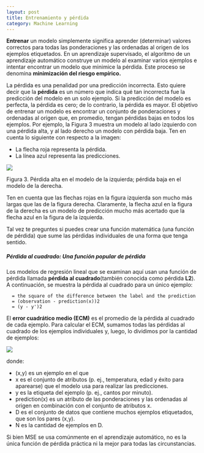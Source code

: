 ```yaml
---
layout: post
title: Entrenamiento y pérdida
category: Machine Learning
---
```


**Entrenar** un modelo simplemente significa aprender (determinar) valores correctos para todas las ponderaciones y las ordenadas al origen de los ejemplos etiquetados. En un aprendizaje supervisado, el algoritmo de un aprendizaje autom&aacute;tico construye un modelo al examinar varios ejemplos e intentar encontrar un modelo que minimice la p&eacute;rdida. Este proceso se denomina **minimizaci&oacute;n del riesgo emp&iacute;rico.**

La p&eacute;rdida es una penalidad por una predicci&oacute;n incorrecta. Esto quiere decir que la **p&eacute;rdida** es un n&uacute;mero que indica qu&eacute; tan incorrecta fue la predicci&oacute;n del modelo en un solo ejemplo. Si la predicci&oacute;n del modelo es perfecta, la p&eacute;rdida es cero; de lo contrario, la p&eacute;rdida es mayor. El objetivo de entrenar un modelo es encontrar un conjunto de ponderaciones y ordenadas al origen que, en promedio, tengan p&eacute;rdidas bajas en todos los ejemplos. Por ejemplo, la Figura 3 muestra un modelo al lado izquierdo con una p&eacute;rdida alta, y al lado derecho un modelo con p&eacute;rdida baja. Ten en cuenta lo siguiente con respecto a la imagen:

* La flecha roja representa la p&eacute;rdida.
* La l&iacute;nea azul representa las predicciones.

![](/uploads/screenshot-2018-5-10-estudio-detallado-del-aa-entrenamiento-y-pérdida-curso-intensivo-de-aprendizaje-automático-google-deve---.png)

Figura 3. P&eacute;rdida alta en el modelo de la izquierda; p&eacute;rdida baja en el modelo de la derecha.

Ten en cuenta que las flechas rojas en la figura izquierda son mucho m&aacute;s largas que las de la figura derecha. Claramente, la flecha azul en la figura de la derecha es un modelo de predicci&oacute;n mucho m&aacute;s acertado que la flecha azul en la figura de la izquierda.

Tal vez te preguntes si puedes crear una funci&oacute;n matem&aacute;tica (una funci&oacute;n de p&eacute;rdida) que sume las p&eacute;rdidas individuales de una forma que tenga sentido.

##### P&eacute;rdida al cuadrado: Una funci&oacute;n popular de p&eacute;rdida

Los modelos de regresi&oacute;n lineal que se examinan aqu&iacute; usan una funci&oacute;n de p&eacute;rdida llamada **p&eacute;rdida al cuadrado**(tambi&eacute;n conocida como p&eacute;rdida **L2**). A continuaci&oacute;n, se muestra la p&eacute;rdida al cuadrado para un &uacute;nico ejemplo:

```
  = the square of the difference between the label and the prediction
  = (observation - prediction(x))2
  = (y - y')2
```

El **error cuadr&aacute;tico medio (ECM)** es el promedio de la p&eacute;rdida al cuadrado de cada ejemplo. Para calcular el ECM, sumamos todas las p&eacute;rdidas al cuadrado de los ejemplos individuales y, luego, lo dividimos por la cantidad de ejemplos:

![](/uploads/screenshot-2018-5-10-estudio-detallado-del-aa-entrenamiento-y-pérdida-curso-intensivo-de-aprendizaje-automático-google-deve---1.png)

donde:

* (x,y) es un ejemplo en el que
* x es el conjunto de atributos (p. ej., temperatura, edad y &eacute;xito para aparearse) que el modelo usa para realizar las predicciones.
* y es la etiqueta del ejemplo (p. ej., cantos por minuto).
* prediction(x) es un atributo de las ponderaciones y las ordenadas al origen en combinaci&oacute;n con el conjunto de atributos x.
* D es el conjunto de datos que contiene muchos ejemplos etiquetados, que son los pares (x,y).
* N es la cantidad de ejemplos en D.

Si bien MSE se usa com&uacute;nmente en el aprendizaje autom&aacute;tico, no es la &uacute;nica funci&oacute;n de p&eacute;rdida pr&aacute;ctica ni la mejor para todas las circunstancias.